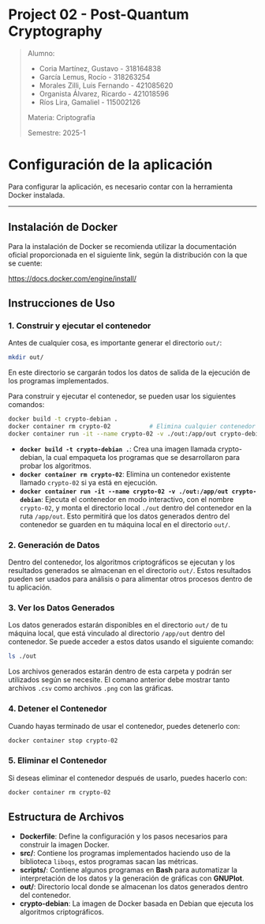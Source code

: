 # Project 02 - Post-Quantum Cryptography

> Alumno:
> - Coria Martínez, Gustavo      - 318164838
> - García Lemus, Rocío			     - 318263254
> - Morales Zilli, Luis Fernando - 421085620
> - Organista Álvarez, Ricardo	 - 421018596
> - Ríos Lira, Gamaliel 			   - 115002126
>
> Materia: Criptografía
>
> Semestre: 2025-1

##
# Configuración de la aplicación
Para configurar la aplicación, es necesario contar con la herramienta Docker instalada.

---

## Instalación de Docker

Para la instalación de Docker se recomienda utilizar la documentación oficial proporcionada en el siguiente link, según la distribución con la que se cuente:

https://docs.docker.com/engine/install/


## Instrucciones de Uso

### 1. Construir y ejecutar el contenedor

Antes de cualquier cosa, es importante generar el directorio `out/`:
```bash
mkdir out/
```

En este directorio se cargarán todos los datos de salida de la ejecución de los programas implementados.

Para construir y ejecutar el contenedor, se pueden usar los siguientes comandos:

```bash
docker build -t crypto-debian .
docker container rm crypto-02           # Elimina cualquier contenedor previo con el nombre crypto-02
docker container run -it --name crypto-02 -v ./out:/app/out crypto-debian
```

- **`docker build -t crypto-debian .`**: Crea una imagen llamada crypto-debian, la cual empaqueta los programas que se desarrollaron para probar los algoritmos.
- **`docker container rm crypto-02`**: Elimina un contenedor existente llamado `crypto-02` si ya está en ejecución.
- **`docker container run -it --name crypto-02 -v ./out:/app/out crypto-debian`**: Ejecuta el contenedor en modo interactivo, con el nombre `crypto-02`, y monta el directorio local `./out` dentro del contenedor en la ruta `/app/out`. Esto permitirá que los datos generados dentro del contenedor se guarden en tu máquina local en el directorio `out/`.

### 2. Generación de Datos

Dentro del contenedor, los algoritmos criptográficos se ejecutan y los resultados generados se almacenan en el directorio `out/`. Estos resultados pueden ser usados para análisis o para alimentar otros procesos dentro de tu aplicación.

### 3. Ver los Datos Generados

Los datos generados estarán disponibles en el directorio `out/` de tu máquina local, que está vinculado al directorio `/app/out` dentro del contenedor. Se puede acceder a estos datos usando el siguiente comando:

```bash
ls ./out
```

Los archivos generados estarán dentro de esta carpeta y podrán ser utilizados según se necesite. El comano anterior debe mostrar tanto archivos `.csv` como archivos `.png` con las gráficas.

### 4. Detener el Contenedor

Cuando hayas terminado de usar el contenedor, puedes detenerlo con:

```bash
docker container stop crypto-02
```

### 5. Eliminar el Contenedor

Si deseas eliminar el contenedor después de usarlo, puedes hacerlo con:

```bash
docker container rm crypto-02
```

## Estructura de Archivos

- **Dockerfile**: Define la configuración y los pasos necesarios para construir la imagen Docker.
- **src/**: Contiene los programas implementados haciendo uso de la biblioteca `liboqs`, estos programas sacan las métricas.
- **scripts/**: Contiene algunos programas en **Bash** para automatizar la interpretación de los datos y la generación de gráficas con **GNUPlot**.
- **out/**: Directorio local donde se almacenan los datos generados dentro del contenedor.
- **crypto-debian**: La imagen de Docker basada en Debian que ejecuta los algoritmos criptográficos.
